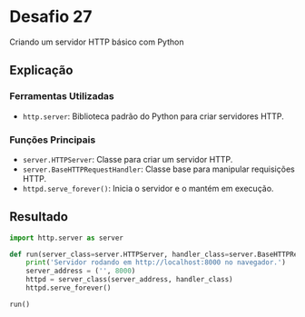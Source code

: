 # Desafio 27

Criando um servidor HTTP básico com Python

## Explicação

### Ferramentas Utilizadas

- `http.server`: Biblioteca padrão do Python para criar servidores HTTP.

### Funções Principais

- `server.HTTPServer`: Classe para criar um servidor HTTP.
- `server.BaseHTTPRequestHandler`: Classe base para manipular requisições HTTP.
- `httpd.serve_forever()`: Inicia o servidor e o mantém em execução.

## Resultado

```py
import http.server as server

def run(server_class=server.HTTPServer, handler_class=server.BaseHTTPRequestHandler):
    print('Servidor rodando em http://localhost:8000 no navegador.')
    server_address = ('', 8000)
    httpd = server_class(server_address, handler_class)
    httpd.serve_forever()

run()